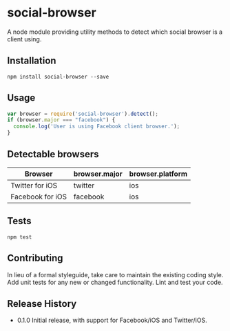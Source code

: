social-browser
=========

A node module providing utility methods to detect which social browser is a client using.

## Installation

```shell
npm install social-browser --save
```

## Usage

```js
var browser = require('social-browser').detect();
if (browser.major === "facebook") {
  console.log('User is using Facebook client browser.');
}

```
## Detectable browsers

|Browser |browser.major |browser.platform|
|--------|------|--------|
|Twitter for iOS|twitter|ios|
|Facebook for iOS|facebook|ios|

## Tests

```shell
npm test
```

## Contributing

In lieu of a formal styleguide, take care to maintain the existing coding style.
Add unit tests for any new or changed functionality. Lint and test your code.

## Release History

* 0.1.0 Initial release, with support for Facebook/iOS and Twitter/iOS.
